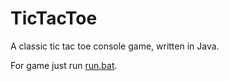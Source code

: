 # TicTacToe
A classic tic tac toe console game, written in Java.

For game just run [run.bat](run.bat).
